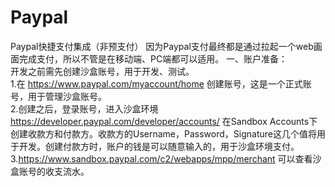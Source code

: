 # Paypal
Paypal快捷支付集成（非预支付）
因为Paypal支付最终都是通过拉起一个web画面完成支付，所以不管是在移动端、PC端都可以适用。
一、账户准备：
<br/>
开发之前需先创建沙盒账号，用于开发、测试。
<br/>1.在 https://www.paypal.com/myaccount/home 创建账号，这是一个正式账号，用于管理沙盒账号。
<br/>2.创建之后，登录账号，进入沙盒环境 https://developer.paypal.com/developer/accounts/ 在Sandbox Accounts下创建收款方和付款方。收款方的Username，Password，Signature这几个值将用于开发。创建付款方时，账户的钱是可以随意输入的，用于沙盒环境支付。
<br/>3.https://www.sandbox.paypal.com/c2/webapps/mpp/merchant 可以查看沙盒账号的收支流水。
